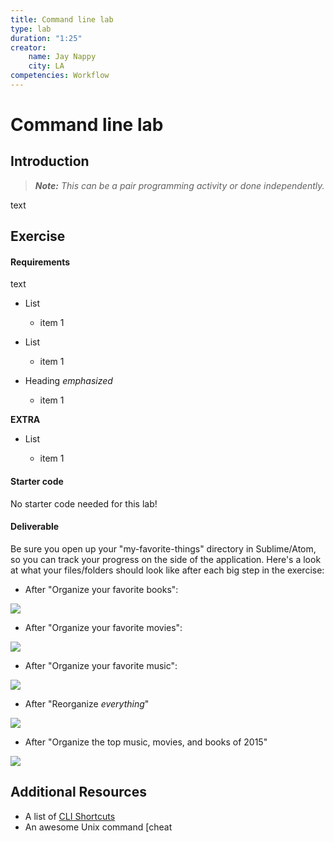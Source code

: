 ```yaml
---
title: Command line lab
type: lab
duration: "1:25"
creator:
    name: Jay Nappy
    city: LA
competencies: Workflow
---
```


# Command line lab

## Introduction

> ***Note:*** _This can be a pair programming activity or done independently._

text

## Exercise

#### Requirements

text

- List
  - item 1


- List

  - item 1

- Heading _emphasized_

  - item 1

**EXTRA**

- List

  - item 1

#### Starter code

No starter code needed for this lab!

#### Deliverable

Be sure you open up your "my-favorite-things" directory in Sublime/Atom, so you can track your progress on the side of the application. Here's a look at what your files/folders should look like after each big step in the exercise:

- After "Organize your favorite books":

![](https://i.imgur.com/ySAjOeO.png)

- After "Organize your favorite movies":

![](https://i.imgur.com/h8WcyVE.png)

- After "Organize your favorite music":

![](https://i.imgur.com/T4E3eAg.png)

- After "Reorganize _everything_"

![](https://i.imgur.com/GEoIps9.png)

- After "Organize the top music, movies, and books of 2015"

![](https://i.imgur.com/EM2m8mL.png)


## Additional Resources

- A list of [CLI Shortcuts](https://gist.github.com/alexpchin/01caa027b825d5f98871)
- An awesome Unix command [cheat 
